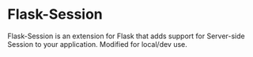 Flask-Session
=============

Flask-Session is an extension for Flask that adds support for Server-side Session to your application. Modified for local/dev use.
